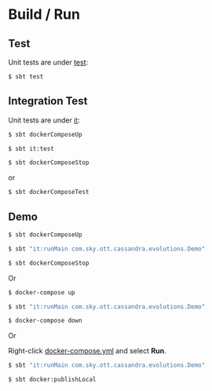 # Build / Run

## Test

Unit tests are under [test](../src/test):

```bash
$ sbt test
```

## Integration Test

Unit tests are under [it](../src/it):

```bash
$ sbt dockerComposeUp

$ sbt it:test

$ sbt dockerComposeStop
```

or

```bash
$ sbt dockerComposeTest
```



## Demo

```bash
$ sbt dockerComposeUp

$ sbt "it:runMain com.sky.ott.cassandra.evolutions.Demo"

$ sbt dockerComposeStop
```

Or

```bash
$ docker-compose up

$ sbt "it:runMain com.sky.ott.cassandra.evolutions.Demo"

$ docker-compose down
```

Or

Right-click [docker-compose.yml](src/it/resources/docker-compose.yml) and select **Run**.

```bash
$ sbt "it:runMain com.sky.ott.cassandra.evolutions.Demo"
```







```bash
$ sbt docker:publishLocal
```